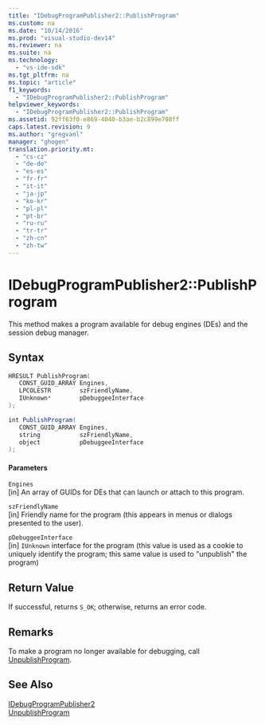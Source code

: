 ```yaml
---
title: "IDebugProgramPublisher2::PublishProgram"
ms.custom: na
ms.date: "10/14/2016"
ms.prod: "visual-studio-dev14"
ms.reviewer: na
ms.suite: na
ms.technology: 
  - "vs-ide-sdk"
ms.tgt_pltfrm: na
ms.topic: "article"
f1_keywords: 
  - "IDebugProgramPublisher2::PublishProgram"
helpviewer_keywords: 
  - "IDebugProgramPublisher2::PublishProgram"
ms.assetid: 92ff63f0-e869-4040-b3ae-b2c899e708ff
caps.latest.revision: 9
ms.author: "gregvanl"
manager: "ghogen"
translation.priority.mt: 
  - "cs-cz"
  - "de-de"
  - "es-es"
  - "fr-fr"
  - "it-it"
  - "ja-jp"
  - "ko-kr"
  - "pl-pl"
  - "pt-br"
  - "ru-ru"
  - "tr-tr"
  - "zh-cn"
  - "zh-tw"
---
```

# IDebugProgramPublisher2::PublishProgram
This method makes a program available for debug engines (DEs) and the session debug manager.  
  
## Syntax  
  
```cpp  
HRESULT PublishProgram(  
   CONST_GUID_ARRAY Engines,  
   LPCOLESTR        szFriendlyName,  
   IUnknown*        pDebuggeeInterface  
);  
```  
  
```c#  
int PublishProgram(  
   CONST_GUID_ARRAY Engines,  
   string           szFriendlyName,  
   object           pDebuggeeInterface  
);  
```  
  
#### Parameters  
 `Engines`  
 [in] An array of GUIDs for DEs that can launch or attach to this program.  
  
 `szFriendlyName`  
 [in] Friendly name for the program (this appears in menus or dialogs presented to the user).  
  
 `pDebuggeeInterface`  
 [in] `IUnknown` interface for the program (this value is used as a cookie to uniquely identify the program; this same value is used to "unpublish" the program)  
  
## Return Value  
 If successful, returns `S_OK`; otherwise, returns an error code.  
  
## Remarks  
 To make a program no longer available for debugging, call [UnpublishProgram](../extensibility/idebugprogrampublisher2--unpublishprogram.md).  
  
## See Also  
 [IDebugProgramPublisher2](../extensibility/idebugprogrampublisher2.md)   
 [UnpublishProgram](../extensibility/idebugprogrampublisher2--unpublishprogram.md)